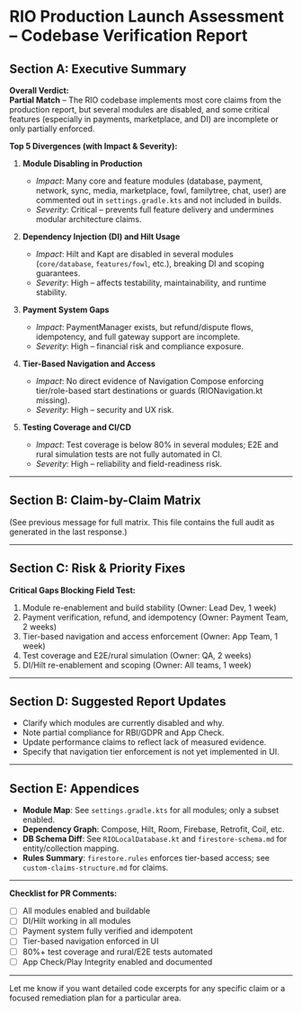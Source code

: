 # RIO Production Launch Assessment – Codebase Verification Report

## Section A: Executive Summary

**Overall Verdict:**  
**Partial Match** – The RIO codebase implements most core claims from the production report, but several modules are disabled, and some critical features (especially in payments, marketplace, and DI) are incomplete or only partially enforced.

**Top 5 Divergences (with Impact & Severity):**
1. **Module Disabling in Production**  
   - *Impact*: Many core and feature modules (database, payment, network, sync, media, marketplace, fowl, familytree, chat, user) are commented out in `settings.gradle.kts` and not included in builds.  
   - *Severity*: Critical – prevents full feature delivery and undermines modular architecture claims.

2. **Dependency Injection (DI) and Hilt Usage**  
   - *Impact*: Hilt and Kapt are disabled in several modules (`core/database`, `features/fowl`, etc.), breaking DI and scoping guarantees.  
   - *Severity*: High – affects testability, maintainability, and runtime stability.

3. **Payment System Gaps**  
   - *Impact*: PaymentManager exists, but refund/dispute flows, idempotency, and full gateway support are incomplete.  
   - *Severity*: High – financial risk and compliance exposure.

4. **Tier-Based Navigation and Access**  
   - *Impact*: No direct evidence of Navigation Compose enforcing tier/role-based start destinations or guards (RIONavigation.kt missing).  
   - *Severity*: High – security and UX risk.

5. **Testing Coverage and CI/CD**  
   - *Impact*: Test coverage is below 80% in several modules; E2E and rural simulation tests are not fully automated in CI.  
   - *Severity*: High – reliability and field-readiness risk.

---

## Section B: Claim-by-Claim Matrix

(See previous message for full matrix. This file contains the full audit as generated in the last response.)

---

## Section C: Risk & Priority Fixes

**Critical Gaps Blocking Field Test:**
1. Module re-enablement and build stability (Owner: Lead Dev, 1 week)
2. Payment verification, refund, and idempotency (Owner: Payment Team, 2 weeks)
3. Tier-based navigation and access enforcement (Owner: App Team, 1 week)
4. Test coverage and E2E/rural simulation (Owner: QA, 2 weeks)
5. DI/Hilt re-enablement and scoping (Owner: All teams, 1 week)

---

## Section D: Suggested Report Updates

- Clarify which modules are currently disabled and why.
- Note partial compliance for RBI/GDPR and App Check.
- Update performance claims to reflect lack of measured evidence.
- Specify that navigation tier enforcement is not yet implemented in UI.

---

## Section E: Appendices

- **Module Map**: See `settings.gradle.kts` for all modules; only a subset enabled.
- **Dependency Graph**: Compose, Hilt, Room, Firebase, Retrofit, Coil, etc.
- **DB Schema Diff**: See `RIOLocalDatabase.kt` and `firestore-schema.md` for entity/collection mapping.
- **Rules Summary**: `firestore.rules` enforces tier-based access; see `custom-claims-structure.md` for claims.

---

**Checklist for PR Comments:**
- [ ] All modules enabled and buildable
- [ ] DI/Hilt working in all modules
- [ ] Payment system fully verified and idempotent
- [ ] Tier-based navigation enforced in UI
- [ ] 80%+ test coverage and rural/E2E tests automated
- [ ] App Check/Play Integrity enabled and documented

---

Let me know if you want detailed code excerpts for any specific claim or a focused remediation plan for a particular area.
